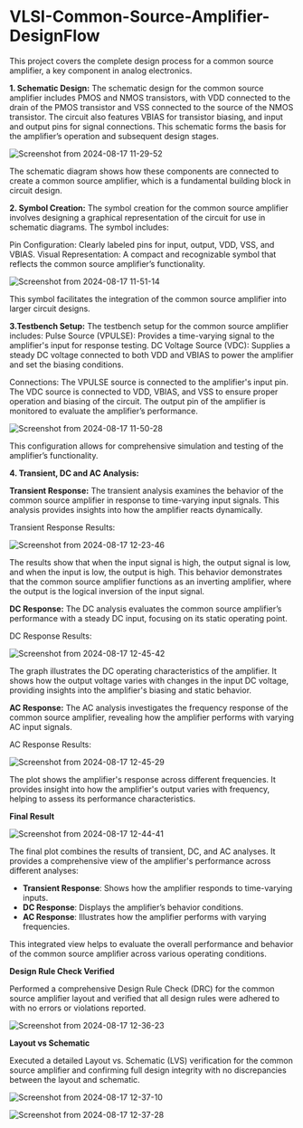 # VLSI-Common-Source-Amplifier-DesignFlow
This project covers the complete design process for a common source amplifier, a key component in analog electronics. 

**1. Schematic Design:**
The schematic design for the common source amplifier includes PMOS and NMOS transistors, with VDD connected to the drain of the PMOS transistor and VSS connected to the source of the NMOS transistor. The circuit also features VBIAS for transistor biasing, and input and output pins for signal connections. This schematic forms the basis for the amplifier’s operation and subsequent design stages.



![Screenshot from 2024-08-17 11-29-52](https://github.com/user-attachments/assets/b8c5d70d-84dc-414f-bffc-27b9d5d46932)


The schematic diagram shows how these components are connected to create a common source amplifier, which is a fundamental building block in circuit design.

**2. Symbol Creation:**
The symbol creation for the common source amplifier involves designing a graphical representation of the circuit for use in schematic diagrams. The symbol includes:

Pin Configuration: Clearly labeled pins for input, output, VDD, VSS, and VBIAS.
Visual Representation: A compact and recognizable symbol that reflects the common source amplifier’s functionality.


![Screenshot from 2024-08-17 11-51-14](https://github.com/user-attachments/assets/5daf0b5a-56d1-4fc7-af12-fb62fd5fa268)




This symbol facilitates the integration of the common source amplifier into larger circuit designs.


**3.Testbench Setup:**
The testbench setup for the common source amplifier includes:
Pulse Source (VPULSE): Provides a time-varying signal to the amplifier's input for response testing.
DC Voltage Source (VDC): Supplies a steady DC voltage connected to both VDD and VBIAS to power the amplifier and set the biasing conditions.

Connections: The VPULSE source is connected to the amplifier's input pin. The VDC source is connected to VDD, VBIAS, and VSS to ensure proper operation and biasing of the circuit. The output pin of the amplifier is monitored to evaluate the amplifier’s performance.



![Screenshot from 2024-08-17 11-50-28](https://github.com/user-attachments/assets/fcfddccb-a819-4fcb-9ffe-9cf8cc5e2997)


This configuration allows for comprehensive simulation and testing of the amplifier’s functionality.

**4. Transient, DC and AC Analysis:**

**Transient Response:**
The transient analysis examines the behavior of the common source amplifier in response to time-varying input signals. This analysis provides insights into how the amplifier reacts dynamically.

Transient Response Results:

![Screenshot from 2024-08-17 12-23-46](https://github.com/user-attachments/assets/5ece9ba5-2ed4-43c6-b83f-84e6f5a3fa83)


The results show that when the input signal is high, the output signal is low, and when the input is low, the output is high. This behavior demonstrates that the common source amplifier functions as an inverting amplifier, where the output is the logical inversion of the input signal.

**DC Response:**
The DC analysis evaluates the common source amplifier’s performance with a steady DC input, focusing on its static operating point.

DC Response Results:


![Screenshot from 2024-08-17 12-45-42](https://github.com/user-attachments/assets/4f531111-3114-4e46-b85f-163e0c789a3b)


The graph illustrates the DC operating characteristics of the amplifier. It shows how the output voltage varies with changes in the input DC voltage, providing insights into the amplifier's biasing and static behavior.

**AC Response:**
The AC analysis investigates the frequency response of the common source amplifier, revealing how the amplifier performs with varying AC input signals.

AC Response Results:


![Screenshot from 2024-08-17 12-45-29](https://github.com/user-attachments/assets/3b6b70c7-4483-4291-95ae-a94fabc43163)

The plot shows the amplifier's response across different frequencies. It provides insight into how the amplifier's output varies with frequency, helping to assess its performance characteristics.

**Final Result**


![Screenshot from 2024-08-17 12-44-41](https://github.com/user-attachments/assets/2078b44d-a0dc-4e8c-b36c-d68d45705b37)



The final plot combines the results of transient, DC, and AC analyses. It provides a comprehensive view of the amplifier's performance across different analyses:
- **Transient Response**: Shows how the amplifier responds to time-varying inputs.
- **DC Response**: Displays the amplifier’s behavior conditions.
- **AC Response**: Illustrates how the amplifier performs with varying frequencies.

This integrated view helps to evaluate the overall performance and behavior of the common source amplifier across various operating conditions.


**Design Rule Check Verified**

Performed a comprehensive Design Rule Check (DRC) for the common source amplifier layout and verified that all design rules were adhered to with no errors or violations reported.



![Screenshot from 2024-08-17 12-36-23](https://github.com/user-attachments/assets/c99d7fbf-c5c8-4a81-8797-4e91323136f6)



**Layout vs Schematic**

Executed a detailed Layout vs. Schematic (LVS) verification for the common source amplifier and confirming full design integrity with no discrepancies between the layout and schematic.

![Screenshot from 2024-08-17 12-37-10](https://github.com/user-attachments/assets/70e882ef-cc9a-4cfb-8cb2-7e0a2c429e18)



![Screenshot from 2024-08-17 12-37-28](https://github.com/user-attachments/assets/94338561-7465-4211-a14c-c526777f839a)


